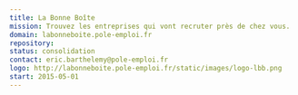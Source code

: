 ```yaml
---
title: La Bonne Boîte
mission: Trouvez les entreprises qui vont recruter près de chez vous.
domain: labonneboite.pole-emploi.fr
repository:
status: consolidation
contact: eric.barthelemy@pole-emploi.fr
logo: http://labonneboite.pole-emploi.fr/static/images/logo-lbb.png
start: 2015-05-01
---
```

